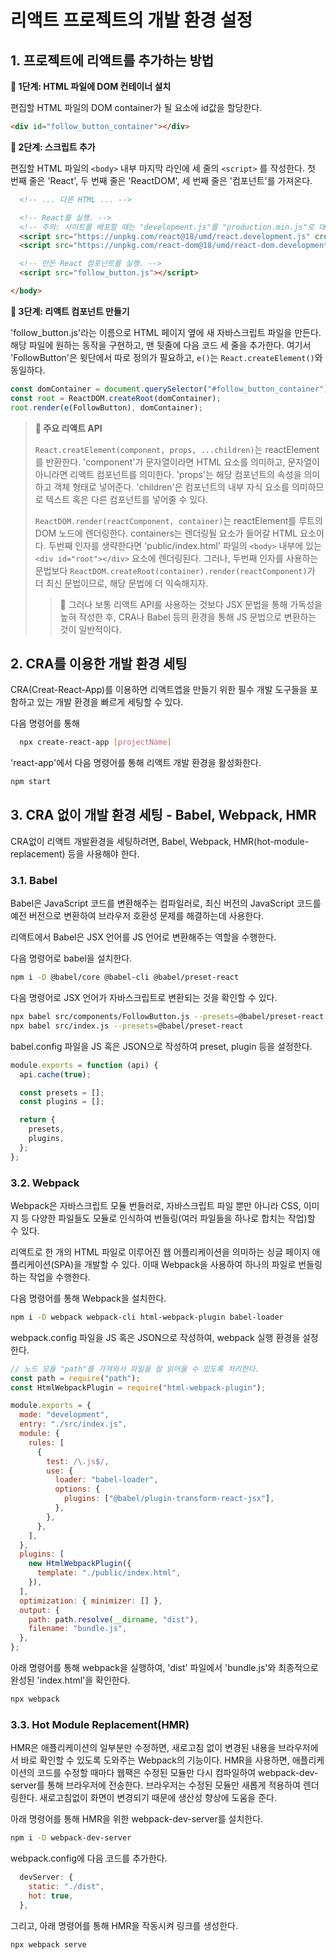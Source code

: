 # 리액트 프로젝트의 개발 환경 설정

## 1. 프로젝트에 리액트를 추가하는 방법

**🔎 1단계: HTML 파일에 DOM 컨테이너 설치**

편집할 HTML 파일의 DOM container가 될 요소에 id값을 할당한다.

```html
<div id="follow_button_container"></div>
```

**🔎 2단계: 스크립트 추가**

편집할 HTML 파일의 `<body>` 내부 마지막 라인에 세 줄의 `<script>` 를 작성한다. 첫 번째 줄은 'React', 두 번째 줄은 'ReactDOM', 세 번째 줄은 '컴포넌트'를 가져온다.

```html
  <!-- ... 다른 HTML ... -->

  <!-- React를 실행. -->
  <!-- 주의: 사이트를 배포할 때는 "development.js"를 "production.min.js"로 대체 ! -->
  <script src="https://unpkg.com/react@18/umd/react.development.js" crossorigin></script>
  <script src="https://unpkg.com/react-dom@18/umd/react-dom.development.js" crossorigin></script>

  <!-- 만든 React 컴포넌트를 실행. -->
  <script src="follow_button.js"></script>

</body>
```

**🔎 3단계: 리액트 컴포넌트 만들기**

'follow_button.js'라는 이름으로 HTML 페이지 옆에 새 자바스크립트 파일을 만든다. 해당 파일에 원하는 동작을 구현하고, 맨 뒷줄에 다음 코드 세 줄을 추가한다. 여기서 'FollowButton'은 윗단에서 따로 정의가 필요하고, `e()`는 `React.createElement()`와 동일하다.

```js
const domContainer = document.querySelector("#follow_button_container");
const root = ReactDOM.createRoot(domContainer);
root.render(e(FollowButton), domContainer);
```

> **📌 주요 리액트 API**
>
> `React.creatElement(component, props, ...children)`는 reactElement를 반환한다. 'component'가 문자열이라면 HTML 요소를 의미하고, 문자열이 아니라면 리액트 컴포넌트를 의미한다. 'props'는 해당 컴포넌트의 속성을 의미하고 객체 형태로 넣어준다. 'children'은 컴포넌트의 내부 자식 요소를 의미하므로 텍스트 혹은 다른 컴포넌트를 넣어줄 수 있다.
>
> `ReactDOM.render(reactComponent, container)`는 reactElement를 루트의 DOM 노드에 렌더링한다. containers는 렌더링될 요소가 들어갈 HTML 요소이다. 두번째 인자를 생략한다면 'public/index.html' 파일의 `<body>` 내부에 있는 `<div id="root"></div>` 요소에 렌더링된다. 그러나, 두번째 인자를 사용하는 문법보다 `ReactDOM.createRoot(container).render(reactComponent)`가 더 최신 문법이므로, 해당 문법에 더 익숙해지자.
>
> > 💬 그러나 보통 리액트 API를 사용하는 것보다 JSX 문법을 통해 가독성을 높혀 작성한 후, CRA나 Babel 등의 환경을 통해 JS 문법으로 변환하는 것이 일반적이다.

## 2. CRA를 이용한 개발 환경 세팅

CRA(Creat-React-App)를 이용하면 리액트앱을 만들기 위한 필수 개발 도구들을 포함하고 있는 개발 환경을 빠르게 세팅할 수 있다.

다음 명령어를 통해

```bash
  npx create-react-app [projectName]
```

'react-app'에서 다음 명령어를 통해 리액트 개발 환경을 활성화한다.

```bash
npm start
```

## 3. CRA 없이 개발 환경 세팅 - Babel, Webpack, HMR

CRA없이 리액트 개발환경을 세팅하려면, Babel, Webpack, HMR(hot-module-replacement) 등을 사용해야 한다.

### 3.1. Babel

Babel은 JavaScript 코드를 변환해주는 컴파일러로, 최신 버전의 JavaScript 코드를 예전 버전으로 변환하여 브라우저 호환성 문제를 해결하는데 사용한다.

리액트에서 Babel은 JSX 언어를 JS 언어로 변환해주는 역할을 수행한다.

다음 명령어로 babel을 설치한다.

```bash
npm i -D @babel/core @babel-cli @babel/preset-react
```

다음 명령어로 JSX 언어가 자바스크립트로 변환되는 것을 확인할 수 있다.

```bash
npx babel src/components/FollowButton.js --presets=@babel/preset-react
npx babel src/index.js --presets=@babel/preset-react
```

babel.config 파일을 JS 혹은 JSON으로 작성하여 preset, plugin 등을 설정한다.

```js
module.exports = function (api) {
  api.cache(true);

  const presets = [];
  const plugins = [];

  return {
    presets,
    plugins,
  };
};
```

### 3.2. Webpack

Webpack은 자바스크립트 모듈 번들러로, 자바스크립트 파일 뿐만 아니라 CSS, 이미지 등 다양한 파일들도 모듈로 인식하여 번들링(여러 파일들을 하나로 합치는 작업)할 수 있다.

리액트로 한 개의 HTML 파일로 이루어진 웹 어플리케이션을 의미하는 싱글 페이지 애플리케이션(SPA)을 개발할 수 있다. 이때 Webpack을 사용하여 하나의 파일로 번들링하는 작업을 수행한다.

다음 명령어를 통해 Webpack을 설치한다.

```bash
npm i -D webpack webpack-cli html-webpack-plugin babel-loader
```

webpack.config 파일을 JS 혹은 JSON으로 작성하여, webpack 실행 환경을 설정한다.

```js
// 노드 모듈 "path"를 가져와서 파일을 잘 읽어올 수 있도록 처리한다.
const path = require("path");
const HtmlWebpackPlugin = require("html-webpack-plugin");

module.exports = {
  mode: "development",
  entry: "./src/index.js",
  module: {
    rules: [
      {
        test: /\.js$/,
        use: {
          loader: "babel-loader",
          options: {
            plugins: ["@babel/plugin-transform-react-jsx"],
          },
        },
      },
    ],
  },
  plugins: [
    new HtmlWebpackPlugin({
      template: "./public/index.html",
    }),
  ],
  optimization: { minimizer: [] },
  output: {
    path: path.resolve(__dirname, "dist"),
    filename: "bundle.js",
  },
};
```

아래 명령어를 통해 webpack을 실행하여, 'dist' 파일에서 'bundle.js'와 최종적으로 완성된 'index.html'을 확인한다.

```bash
npx webpack
```

### 3.3. Hot Module Replacement(HMR)

HMR은 애플리케이션의 일부분만 수정하면, 새로고침 없이 변경된 내용을 브라우저에서 바로 확인할 수 있도록 도와주는 Webpack의 기능이다. HMR을 사용하면, 애플리케이션의 코드를 수정할 때마다 웹팩은 수정된 모듈만 다시 컴파일하여 webpack-dev-server를 통해 브라우저에 전송한다. 브라우저는 수정된 모듈만 새롭게 적용하여 렌더링한다. 새로고침없이 화면이 변경되기 때문에 생산성 향상에 도움을 준다.

아래 명령어를 통해 HMR을 위한 webpack-dev-server를 설치한다.

```bash
npm i -D webpack-dev-server
```

webpack.config에 다음 코드를 추가한다.

```js
  devServer: {
    static: "./dist",
    hot: true,
  },
```

그리고, 아래 명령어를 통해 HMR을 작동시켜 링크를 생성한다.

```bash
npx webpack serve
```
